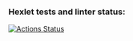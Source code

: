 ### Hexlet tests and linter status:
[![Actions Status](https://github.com/javazee/frontend-project-44/actions/workflows/hexlet-check.yml/badge.svg)](https://github.com/javazee/frontend-project-44/actions)